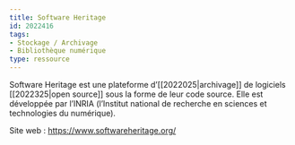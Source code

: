 ```yaml
---
title: Software Heritage
id: 2022416
tags:
- Stockage / Archivage
- Bibliothèque numérique
type: ressource
---
```


Software Heritage est une plateforme d’[[2022025|archivage]] de logiciels [[2022325|open source]] sous la forme de leur code source. Elle est développée par l’INRIA (l’Institut national de recherche en sciences et technologies du numérique).

Site web : <https://www.softwareheritage.org/>

